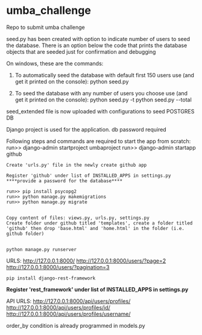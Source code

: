 # umba_challenge
Repo to submit umba challenge

<!-- STAGE 1 -->
seed.py has been created with option to indicate number of users to seed the database. There is an option below the code that prints the database objects that are seeded just for confirmation and debugging

On windows, these are the commands:
1. To automatically seed the database with default first 150 users use (and get it printed on the console):
    python seed.py

2. To seed the database with any number of users you choose use (and get it printed on the console):
    python seed.py -t <number>
    python seed.py --total <number>
    
    
    
<!-- STAGE 2 -->
seed_extended file is now uploaded with configurations to seed POSTGRES DB

Django project is used for the application. db password required
    
Following steps and commands are required to start the app from scratch:
    run>> django-admin startproject umbaproject
    run>> django-admin startapp github
    
    Create 'urls.py' file in the newly create github app
    
    Register 'github' under list of INSTALLED_APPS in settings.py
    ****provide a password for the database****
    
    run>> pip install psycopg2
    run>> python manage.py makemigrations
    run>> python manage.py migrate
    
    
    Copy content of files: views.py, urls.py, settings.py
    Create folder under github titled 'templates', create a folder titled 'github' then drop 'base.html' and 'home.html' in the folder (i.e. github folder)
    
    
    python manage.py runserver
    
URLS:
    http://127.0.0.1:8000/
    http://127.0.0.1:8000/users/?page=2
    http://127.0.0.1:8000/users/?pagination=3
    
    
    
<!--   STAGE 3 -->
    pip install django-rest-framework
****Register 'rest_framework' under list of INSTALLED_APPS in settings.py****
    
API URLS:
    http://127.0.0.1:8000/api/users/profiles/
    http://127.0.0.1:8000/api/users/profiles/id/<id>
    http://127.0.0.1:8000/api/users/profiles/username/<username>

 order_by condition is already programmed in models.py
    
    

    
    
    
    
  




